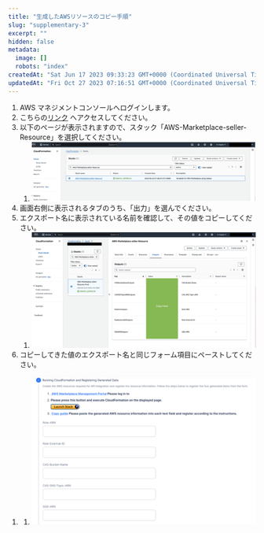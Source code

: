 ```yaml
---
title: "生成したAWSリソースのコピー手順"
slug: "supplementary-3"
excerpt: ""
hidden: false
metadata: 
  image: []
  robots: "index"
createdAt: "Sat Jun 17 2023 09:33:23 GMT+0000 (Coordinated Universal Time)"
updatedAt: "Fri Oct 27 2023 07:16:51 GMT+0000 (Coordinated Universal Time)"
---
```

1. AWS マネジメントコンソールへログインします。
2. こちらの<a href="https://us-east-1.console.aws.amazon.com/cloudformation/home?region=us-east-1#/stacks?filteringText=&filteringStatus=active&viewNested=true" target="_blank">リンク</a> へアクセスしてください。
3. 以下のページが表示されますので、スタック「AWS-Marketplace-seller-Resource」を選択してください。
   1. ![supplementary-3-1](/ja/img/aws-marketplace-integration/supplementary/supplementary-3-1.png)
4. 画面右側に表示されるタブのうち、「出力」を選んでください。
5. エクスポート名に表示されている名前を確認して、その値をコピーしてください。
   1. ![supplementary-3-2](/ja/img/aws-marketplace-integration/supplementary/supplementary-3-2.png)
6. コピーしてきた値のエクスポート名と同じフォーム項目にペーストしてください。

<!---->

1. 1. ![supplementary-3-3](/ja/img/aws-marketplace-integration/supplementary/supplementary-3-3.png)
